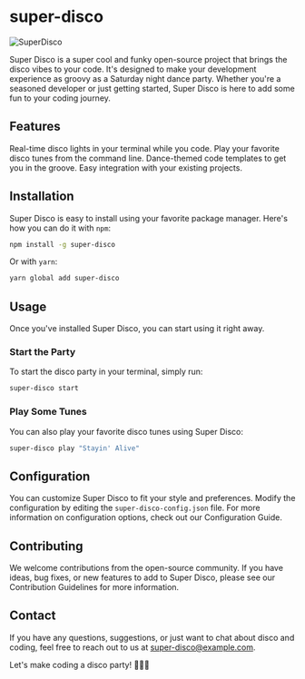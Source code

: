 # super-disco

![SuperDisco](https://mir-s3-cdn-cf.behance.net/project_modules/hd/d0a63d11519855.560f8fe29a4bd.jpg)

Super Disco is a super cool and funky open-source project that brings the disco vibes to your code. It's designed to make your development experience as groovy as a Saturday night dance party. Whether you're a seasoned developer or just getting started, Super Disco is here to add some fun to your coding journey.

## Features
Real-time disco lights in your terminal while you code.
Play your favorite disco tunes from the command line.
Dance-themed code templates to get you in the groove.
Easy integration with your existing projects.

## Installation
Super Disco is easy to install using your favorite package manager. Here's how you can do it with `npm`:

```bash
npm install -g super-disco
```

Or with `yarn`:  

```bash
yarn global add super-disco
```

## Usage
Once you've installed Super Disco, you can start using it right away.

### Start the Party
To start the disco party in your terminal, simply run:

```bash
super-disco start
```

### Play Some Tunes
You can also play your favorite disco tunes using Super Disco:

```bash
super-disco play "Stayin' Alive"
```

## Configuration
You can customize Super Disco to fit your style and preferences. Modify the configuration by editing the `super-disco-config.json` file. For more information on configuration options, check out our Configuration Guide.

## Contributing
We welcome contributions from the open-source community. If you have ideas, bug fixes, or new features to add to Super Disco, please see our Contribution Guidelines for more information.

## Contact
If you have any questions, suggestions, or just want to chat about disco and coding, feel free to reach out to us at super-disco@example.com.

Let's make coding a disco party! 🕺💃🌟